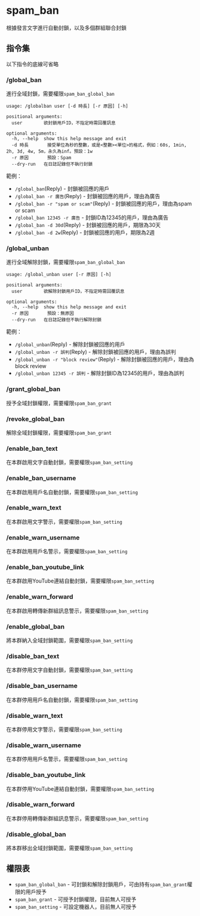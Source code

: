 # spam_ban
根據發言文字進行自動封鎖，以及多個群組聯合封鎖

## 指令集
以下指令的底線可省略

### /global_ban
進行全域封鎖，需要權限`spam_ban_global_ban`
```
usage: /globalban user [-d 時長] [-r 原因] [-h]

positional arguments:
  user        欲封鎖用戶ID，不指定時需回覆訊息

optional arguments:
  -h, --help  show this help message and exit
  -d 時長       接受單位為秒的整數，或是<整數><單位>的格式，例如：60s, 1min, 2h, 3d, 4w, 5m，永久為inf。預設：1w
  -r 原因       預設：Spam
  --dry-run   在日誌記錄但不執行封鎖
```
範例：
- `/global_ban`(Reply) - 封鎖被回應的用戶
- `/global_ban -r 廣告`(Reply) - 封鎖被回應的用戶，理由為廣告
- `/global_ban -r "spam or scam"`(Reply) - 封鎖被回應的用戶，理由為spam or scam
- `/global_ban 12345 -r 廣告` - 封鎖ID為12345的用戶，理由為廣告
- `/global_ban -d 30d`(Reply) - 封鎖被回應的用戶，期限為30天
- `/global_ban -d 2w`(Reply) - 封鎖被回應的用戶，期限為2週

### /global_unban
進行全域解除封鎖，需要權限`spam_ban_global_ban`
```
usage: /global_unban user [-r 原因] [-h]

positional arguments:
  user        欲解除封鎖用戶ID，不指定時需回覆訊息

optional arguments:
  -h, --help  show this help message and exit
  -r 原因       預設：無原因
  --dry-run   在日誌記錄但不執行解除封鎖
```
範例：
- `/global_unban`(Reply) - 解除封鎖被回應的用戶
- `/global_unban -r 誤判`(Reply) - 解除封鎖被回應的用戶，理由為誤判
- `/global_unban -r "block review"`(Reply) - 解除封鎖被回應的用戶，理由為block review
- `/global_unban 12345 -r 誤判` - 解除封鎖ID為12345的用戶，理由為誤判

### /grant_global_ban
授予全域封鎖權限，需要權限`spam_ban_grant`

### /revoke_global_ban
解除全域封鎖權限，需要權限`spam_ban_grant`

### /enable_ban_text
在本群啟用文字自動封鎖，需要權限`spam_ban_setting`

### /enable_ban_username
在本群啟用用戶名自動封鎖，需要權限`spam_ban_setting`

### /enable_warn_text
在本群啟用文字警示，需要權限`spam_ban_setting`

### /enable_warn_username
在本群啟用用戶名警示，需要權限`spam_ban_setting`

### /enable_ban_youtube_link
在本群啟用YouTube連結自動封鎖，需要權限`spam_ban_setting`

### /enable_warn_forward
在本群啟用轉傳新群組訊息警示，需要權限`spam_ban_setting`

### /enable_global_ban
將本群納入全域封鎖範圍，需要權限`spam_ban_setting`

### /disable_ban_text
在本群停用文字自動封鎖，需要權限`spam_ban_setting`

### /disable_ban_username
在本群停用用戶名自動封鎖，需要權限`spam_ban_setting`

### /disable_warn_text
在本群停用文字警示，需要權限`spam_ban_setting`

### /disable_warn_username
在本群停用用戶名警示，需要權限`spam_ban_setting`

### /disable_ban_youtube_link
在本群停用YouTube連結自動封鎖，需要權限`spam_ban_setting`

### /disable_warn_forward
在本群停用轉傳新群組訊息警示，需要權限`spam_ban_setting`

### /disable_global_ban
將本群移出全域封鎖範圍，需要權限`spam_ban_setting`

## 權限表
- `spam_ban_global_ban` - 可封鎖和解除封鎖用戶，可由持有`spam_ban_grant`權限的用戶授予
- `spam_ban_grant` - 可授予封鎖權限，目前無人可授予
- `spam_ban_setting` - 可設定機器人，目前無人可授予
